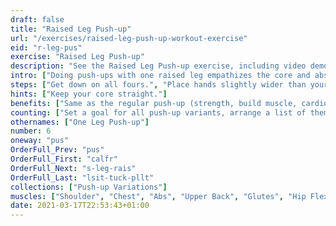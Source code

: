 ```yaml
---
draft: false
title: "Raised Leg Push-up"
url: "/exercises/raised-leg-push-up-workout-exercise"
eid: "r-leg-pus"
exercise: "Raised Leg Push-up"
description: "See the Raised Leg Push-up exercise, including video demonstration, instructions on how-to perform, benefits, activated body parts and related exercises."
intro: ["Doing push-ups with one raised leg empathizes the core and abs use. Similar to the push-up it is a great exercise for chest, shoulders, triceps, back and core."]
steps: ["Get down on all fours.", "Place hands slightly wider than your shoulders.", "Straighten arms and legs.", "Raise one of the legs.", "Lower the body, the chest nearly touches the floor.", "Pause, then straight your arms and push back up."]
hints: ["Keep your core straight."]
benefits: ["Same as the regular push-up (strength, build muscle, cardio effort) with stronger core engagement."]
counting: ["Set a goal for all push-up variants, arrange a list of them to ensure many are tried."]
othernames: ["One Leg Push-up"]
number: 6
oneway: "pus"
OrderFull_Prev: "pus"
OrderFull_First: "calfr"
OrderFull_Next: "s-leg-rais"
OrderFull_Last: "lsit-tuck-pllt"
collections: ["Push-up Variations"]
muscles: ["Shoulder", "Chest", "Abs", "Upper Back", "Glutes", "Hip Flexor"]
date: 2021-03-17T22:53:43+01:00
---
```

